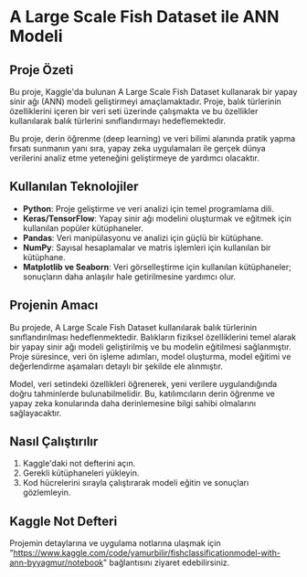 # A Large Scale Fish Dataset ile ANN Modeli

## Proje Özeti
Bu proje, Kaggle'da bulunan A Large Scale Fish Dataset kullanarak bir yapay sinir ağı (ANN) modeli geliştirmeyi amaçlamaktadır. Proje, balık türlerinin özelliklerini içeren bir veri seti üzerinde çalışmakta ve bu özellikler kullanılarak balık türlerini sınıflandırmayı hedeflemektedir.

Bu proje, derin öğrenme (deep learning) ve veri bilimi alanında pratik yapma fırsatı sunmanın yanı sıra, yapay zeka uygulamaları ile gerçek dünya verilerini analiz etme yeteneğini geliştirmeye de yardımcı olacaktır.

## Kullanılan Teknolojiler
- **Python**: Proje geliştirme ve veri analizi için temel programlama dili.
- **Keras/TensorFlow**: Yapay sinir ağı modelini oluşturmak ve eğitmek için kullanılan popüler kütüphaneler.
- **Pandas**: Veri manipülasyonu ve analizi için güçlü bir kütüphane.
- **NumPy**: Sayısal hesaplamalar ve matris işlemleri için kullanılan bir kütüphane.
- **Matplotlib ve Seaborn**: Veri görselleştirme için kullanılan kütüphaneler; sonuçların daha anlaşılır hale getirilmesine yardımcı olur.

## Projenin Amacı
Bu projede, A Large Scale Fish Dataset kullanılarak balık türlerinin sınıflandırılması hedeflenmektedir. Balıkların fiziksel özelliklerini temel alarak bir yapay sinir ağı modeli geliştirilmiş ve bu modelin eğitilmesi sağlanmıştır. Proje süresince, veri ön işleme adımları, model oluşturma, model eğitimi ve değerlendirme aşamaları detaylı bir şekilde ele alınmıştır.

Model, veri setindeki özellikleri öğrenerek, yeni verilere uygulandığında doğru tahminlerde bulunabilmelidir. Bu, katılımcıların derin öğrenme ve yapay zeka konularında daha derinlemesine bilgi sahibi olmalarını sağlayacaktır.

## Nasıl Çalıştırılır
1. Kaggle'daki not defterini açın.
2. Gerekli kütüphaneleri yükleyin.
3. Kod hücrelerini sırayla çalıştırarak modeli eğitin ve sonuçları gözlemleyin.

## Kaggle Not Defteri
Projemin detaylarına ve uygulama notlarına ulaşmak için "https://www.kaggle.com/code/yamurbilir/fishclassificationmodel-with-ann-byyagmur/notebook" bağlantısını ziyaret edebilirsiniz.
